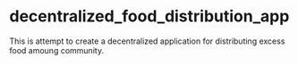 # decentralized_food_distribution_app
This is attempt to create a decentralized application for distributing excess food amoung community. 
